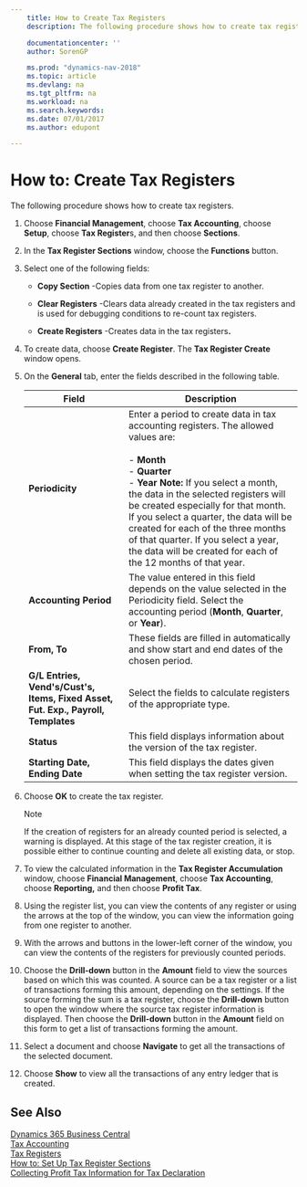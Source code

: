 ```yaml
---
    title: How to Create Tax Registers 
    description: The following procedure shows how to create tax registers.

    documentationcenter: ''
    author: SorenGP

    ms.prod: "dynamics-nav-2018"
    ms.topic: article
    ms.devlang: na
    ms.tgt_pltfrm: na
    ms.workload: na
    ms.search.keywords:
    ms.date: 07/01/2017
    ms.author: edupont

---
```

# How to: Create Tax Registers
The following procedure shows how to create tax registers.  

1. Choose **Financial Management**, choose **Tax Accounting**, choose **Setup**, choose **Tax Register**s, and then choose **Sections**.  

2. In the **Tax Register Sections** window, choose the **Functions** button.  

3. Select one of the following fields:  

   - **Copy Section** -Copies data from one tax register to another.  

   - **Clear Registers** -Clears data already created in the tax registers and is used for debugging conditions to re-count tax registers.  

   - **Create Registers** -Creates data in the tax registers<strong>.</strong>  

4. To create data, choose **Create Register**. The **Tax Register Create** window opens.  

5. On the **General** tab, enter the fields described in the following table.  


   |                                       Field                                       |                                                                                                                                                                                                                          Description                                                                                                                                                                                                                           |
   |-----------------------------------------------------------------------------------|----------------------------------------------------------------------------------------------------------------------------------------------------------------------------------------------------------------------------------------------------------------------------------------------------------------------------------------------------------------------------------------------------------------------------------------------------------------|
   |                                  **Periodicity**                                  | Enter a period to create data in tax accounting registers. The allowed values are:<br /><br /> -   **Month**<br />-   **Quarter**<br />-   **Year** **Note:**      If you select a month, the data in the selected registers will be created especially for that month. If you select a quarter, the data will be created for each of the three months of that quarter. If you select a year, the data will be created for each of the 12 months of that year. |
   |                               **Accounting Period**                               |                                                                                                                                                  The value entered in this field depends on the value selected in the Periodicity field. Select the accounting period (**Month**, **Quarter**, or **Year**).                                                                                                                                                   |
   |                                   **From, To**                                    |                                                                                                                                                                                  These fields are filled in automatically and show start and end dates of the chosen period.                                                                                                                                                                                   |
   | **G/L Entries, Vend's/Cust's, Items, Fixed Asset, Fut. Exp., Payroll, Templates** |                                                                                                                                                                                               Select the fields to calculate registers of the appropriate type.                                                                                                                                                                                                |
   |                                    **Status**                                     |                                                                                                                                                                                             This field displays information about the version of the tax register.                                                                                                                                                                                             |
   |                          **Starting Date, Ending Date**                           |                                                                                                                                                                                           This field displays the dates given when setting the tax register version.                                                                                                                                                                                           |


6. Choose **OK** to create the tax register.  

   > [!NOTE]  
   >  If the creation of registers for an already counted period is selected, a warning is displayed. At this stage of the tax register creation, it is possible either to continue counting and delete all existing data, or stop.  

7. To view the calculated information in the **Tax Register Accumulation** window, choose **Financial Management**, choose **Tax Accounting**, choose **Reporting,** and then choose **Profit Tax**.  

8. Using the register list, you can view the contents of any register or using the arrows at the top of the window, you can view the information going from one register to another.  

9. With the arrows and buttons in the lower-left corner of the window, you can view the contents of the registers for previously counted periods.  

10. Choose the **Drill-down** button in the **Amount** field to view the sources based on which this was counted. A source can be a tax register or a list of transactions forming this amount, depending on the settings. If the source forming the sum is a tax register, choose the **Drill-down** button to open the window where the source tax register information is displayed. Then choose the **Drill-down** button in the **Amount** field on this form to get a list of transactions forming the amount.  

11. Select a document and choose **Navigate** to get all the transactions of the selected document.  

12. Choose **Show** to view all the transactions of any entry ledger that is created.  

## See Also
[Dynamics 365 Business Central](https://docs.microsoft.com/dynamics365/business-central/)  
[Tax Accounting](tax-accounting.md)   
 [Tax Registers](tax-registers.md)   
 [How to: Set Up Tax Register Sections](how-to-set-up-tax-register-sections.md)   
 [Collecting Profit Tax Information for Tax Declaration](collecting-profit-tax-information-for-tax-declaration.md)